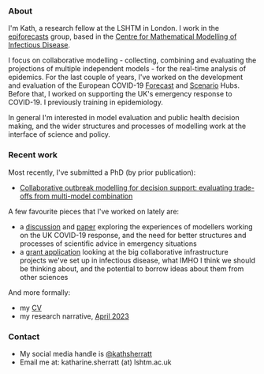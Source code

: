 ### About

I'm Kath, a research fellow at the LSHTM in London. I work in the [epiforecasts](https://epiforecasts.io/) group, based in the [Centre for Mathematical Modelling of Infectious Disease](https://www.lshtm.ac.uk/research/centres/centre-mathematical-modelling-infectious-diseases). 

I focus on collaborative modelling - collecting, combining and evaluating the projections of multiple independent models - for the real-time analysis of epidemics. For the last couple of years, I've worked on the development and evaluation of the European COVID-19 [Forecast](https://covid19forecasthub.eu/) and [Scenario](https://covid19scenariohub.eu/) Hubs. Before that, I worked on supporting the UK's emergency response to COVID-19. I previously training in epidemiology. 

In general I'm interested in model evaluation and public health decision making, and the wider structures and processes of modelling work at the interface of science and policy.

### Recent work

Most recently, I've submitted a PhD (by prior publication): 
- [Collaborative outbreak modelling for decision support: evaluating trade-offs from multi-model combination](docs/2024_EPH_PhD_Sherratt_K.pdf)

A few favourite pieces that I've worked on lately are:
- a [discussion](https://twitter.com/MRC_Outbreak/status/1733064080879919377) and [paper](https://www.biorxiv.org/content/10.1101/2023.06.12.544667v1) exploring the experiences of modellers working on the UK COVID-19 response, and the need for better structures and processes of scientific advice in emergency situations
- a [grant application](docs/covid19-response-fund-app.md) looking at the big collaborative infrastructure projects we've set up in infectious disease, what IMHO I think we should be thinking about, and the potential to borrow ideas about them from other sciences

And more formally:
- my [CV](docs/Sherratt-CV.pdf)
- my research narrative, [April 2023](docs/research-narrative.md)

### Contact

- My social media handle is [@kathsherratt](https://twitter.com/kathsherratt)
- Email me at: katharine.sherratt (at) lshtm.ac.uk
